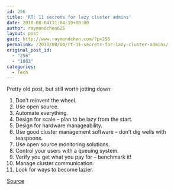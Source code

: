 ```yaml
---
id: 256
title: 'RT: 11 secrets for lazy cluster admins'
date: 2010-08-04T11:04:19+00:00
author: raymondchen625
layout: post
guid: http://www.raymondchen.com/?p=256
permalink: /2010/08/04/rt-11-secrets-for-lazy-cluster-admins/
original_post_id:
  - "256"
  - "1083"
categories:
  - Tech
---
```

Pretty old post, but still worth jotting down:

  1. Don&#8217;t reinvent the wheel.
  2. Use open source.
  3. Automate everything.
  4. Design for scale &#8211; plan to be lazy from the start.
  5. Design for hardware manageability.
  6. Use good cluster management software &#8211; don&#8217;t dig wells with teaspoons.
  7. Use open source monitoring solutions.
  8. Control your users with a queuing system.
  9. Verify you get what you pay for &#8211; benchmark it!
 10. Manage cluster communication.
 11. Look for ways to become lazier.

<a href="http://www.ibm.com/developerworks/linux/library/l-11sysadtips/index.html?S_TACT=105AGX52&S_CMP=cn-a-l" target="_blank" rel="noopener noreferrer">Source </a>